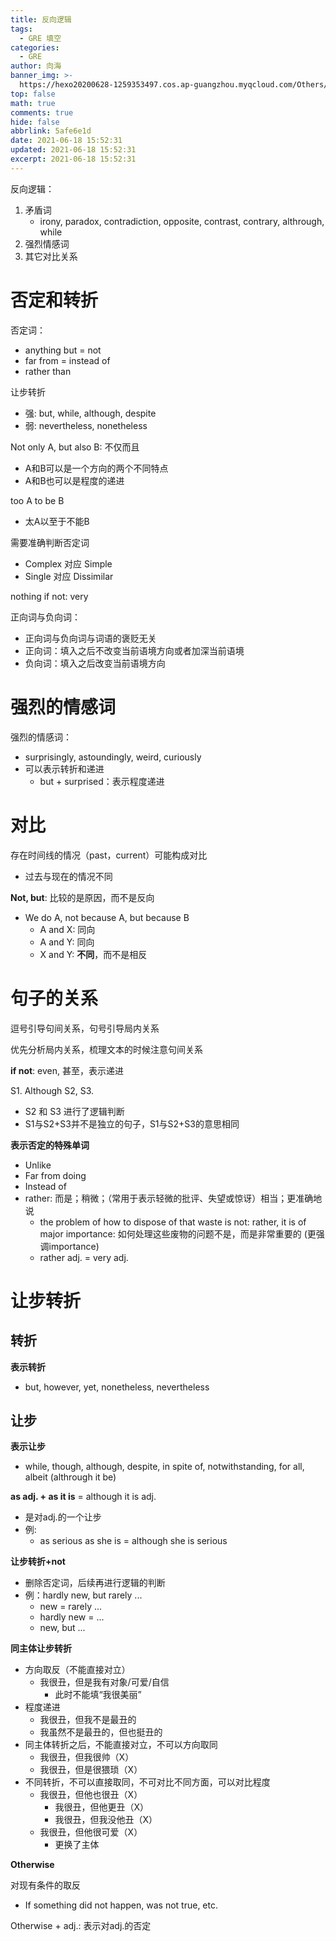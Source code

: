 ```yaml
---
title: 反向逻辑
tags:
  - GRE 填空
categories:
  - GRE
author: 向海
banner_img: >-
  https://hexo20200628-1259353497.cos.ap-guangzhou.myqcloud.com/Others/Fluid/post/post2.jpg
top: false
math: true
comments: true
hide: false
abbrlink: 5afe6e1d
date: 2021-06-18 15:52:31
updated: 2021-06-18 15:52:31
excerpt: 2021-06-18 15:52:31
---
```


反向逻辑：

1. 矛盾词
   + irony, paradox, contradiction, opposite, contrast, contrary, althrough, while
2. 强烈情感词
3. 其它对比关系

# 否定和转折

否定词：

+ anything but = not
+ far from = instead of
+ rather than

让步转折

+ 强: but, while, although, despite
+ 弱: nevertheless, nonetheless

Not only A, but also B: 不仅而且

+ A和B可以是一个方向的两个不同特点
+ A和B也可以是程度的递进

too A to be B

+ 太A以至于不能B

需要准确判断否定词

+ Complex 对应 Simple
+ Single 对应 Dissimilar

nothing if not: very

正向词与负向词：

+ 正向词与负向词与词语的褒贬无关
+ 正向词：填入之后不改变当前语境方向或者加深当前语境
+ 负向词：填入之后改变当前语境方向

# 强烈的情感词

强烈的情感词：

+ surprisingly, astoundingly, weird, curiously
+ 可以表示转折和递进
  + but + surprised：表示程度递进

# 对比

存在时间线的情况（past，current）可能构成对比

+ 过去与现在的情况不同

**Not, but**: 比较的是原因，而不是反向

+ We do A, not because A, but because B
  + A and X: 同向
  + A and Y: 同向
  + X and Y: **不同**，而不是相反

# 句子的关系

逗号引导句间关系，句号引导局内关系

优先分析局内关系，梳理文本的时候注意句间关系

**if not**: even, 甚至，表示递进

S1. Although S2, S3.

+ S2 和 S3 进行了逻辑判断
+ S1与S2+S3并不是独立的句子，S1与S2+S3的意思相同

**表示否定的特殊单词**

+ Unlike
+ Far from doing
+ Instead of
+ rather: 而是；稍微；（常用于表示轻微的批评、失望或惊讶）相当；更准确地说
  + the problem of how to dispose of that waste is not: rather, it is of major importance: 如何处理这些废物的问题不是，而是非常重要的 (更强调importance)
  + rather adj. = very adj.

# 让步转折

## 转折

**表示转折**

+ but, however, yet, nonetheless, nevertheless

## 让步

**表示让步**

+ while, though, although, despite, in spite of, notwithstanding, for all, albeit (althrough it be)

**as adj. + as it is** = although it is adj.

+ 是对adj.的一个让步
+ 例:
  + as serious as she is = although she is serious

**让步转折+not**

+ 删除否定词，后续再进行逻辑的判断
+ 例：hardly new, but rarely ...
  + new = rarely ...
  + hardly new = ...
  + new, but ...

**同主体让步转折**

+ 方向取反（不能直接对立）
  + 我很丑，但是我有对象/可爱/自信
    + 此时不能填“我很美丽”
+ 程度递进
  + 我很丑，但我不是最丑的
  + 我虽然不是最丑的，但也挺丑的
+ 同主体转折之后，不能直接对立，不可以方向取同
  + 我很丑，但我很帅（X）
  + 我很丑，但是很猥琐（X）
+ 不同转折，不可以直接取同，不可对比不同方面，可以对比程度
  + 我很丑，但他也很丑（X）
    + 我很丑，但他更丑（X）
    + 我很丑，但我没他丑（X）
  + 我很丑，但他很可爱（X）
    + 更换了主体

**Otherwise**

对现有条件的取反

+ If something did not happen, was not true, etc.

Otherwise + adj.: 表示对adj.的否定

